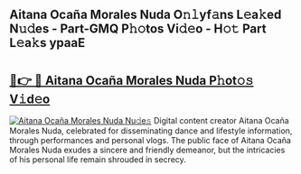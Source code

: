 ## Aitana Ocaña Morales Nuda O𝚗𝚕yf𝚊ns L𝚎a𝚔ed N𝚞𝚍es - Part-GMQ P𝚑𝚘tos Vi𝚍𝚎o - H𝚘𝚝 Part L𝚎a𝚔s ypaaE

# <h2><a href="http://kfajmu.oniu.top/?m=Aitana+Oca%c3%b1a+Morales+Nuda">🔗👉 🔴 Aitana Ocaña Morales Nuda P𝚑ot𝚘𝚜 V𝚒d𝚎o</a></h2>

[![Aitana Ocaña Morales Nuda Nu𝚍e𝚜](https://i.imgur.com/0qMVB7G.gif)](http://kfajmu.oniu.top/?m=Aitana+Oca%c3%b1a+Morales+Nuda)
Digital content creator Aitana Ocaña Morales Nuda, celebrated for disseminating dance and lifestyle information, through performances and personal vlogs. The public face of Aitana Ocaña Morales Nuda exudes a sincere and friendly demeanor, but the intricacies of his personal life remain shrouded in secrecy.  
